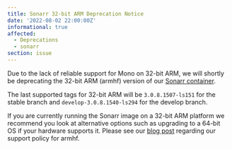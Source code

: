 ```yaml
---
title: Sonarr 32-bit ARM Deprecation Notice
date: '2022-08-02 22:00:00Z'
informational: true
affected:
  - Deprecations
  - sonarr
section: issue
---
```


Due to the lack of reliable support for Mono on 32-bit ARM, we will shortly be deprecating the 32-bit ARM (armhf) version of our [Sonarr container](https://github.com/linuxserver/docker-sonarr).

The last supported tags for 32-bit ARM will be `3.0.8.1507-ls151` for the stable branch and `develop-3.0.8.1540-ls294` for the develop branch.

If you are currently running the Sonarr image on a 32-bit ARM platform we recommend you look at alternative options such as upgrading to a 64-bit OS if your hardware supports it. Please see our [blog post](https://www.linuxserver.io/blog/end-of-an-arch) regarding our support policy for armhf.
